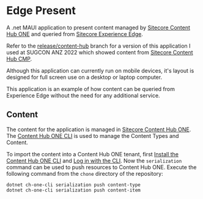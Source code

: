 # Edge Present #

A .net MAUI application to present content managed by [Sitecore Content Hub ONE](https://www.sitecore.com/products/content-hub-one) and queried from [Sitecore Experience Edge](https://doc.sitecore.com/xmc/en/developers/xm-cloud/sitecore-experience-edge-for-xm.html).

Refer to the [release/content-hub](https://github.com/adeneys/EdgeContentPresenter/tree/release/content-hub) branch for a version of this application I used at SUGCON ANZ 2022 which showed content from [Sitecore Content Hub CMP](https://docs.stylelabs.com/contenthub/4.2.x/content/user-documentation/manage/cmp/cmp.html).

Although this application can currently run on mobile devices, it's layout is designed for full screen use on a desktop or laptop computer.

This application is an example of how content can be queried from Experience Edge without the need for any additional service.

## Content ##

The content for the application is managed in [Sitecore Content Hub ONE](https://www.sitecore.com/products/content-hub-one). The [Content Hub ONE CLI](https://doc.sitecore.com/ch-one/en/developers/content-hub-one/content-hub-one-cli.html) is used to manage the Content Types and Content.

To import the content into a Content Hub ONE tenant, first [Install the Content Hub ONE CLI](https://doc.sitecore.com/ch-one/en/developers/content-hub-one/content-hub-one-cli--install-and-run-the-cli.html) and [Log in with the CLI](https://doc.sitecore.com/ch-one/en/developers/content-hub-one/content-hub-one-cli--log-in-with-the-cli.html). Now the `serialization` command can be used to push resources to Content Hub ONE. Execute the following command from the `chone` directory of the repository:

	dotnet ch-one-cli serialization push content-type
	dotnet ch-one-cli serialization push content-item
